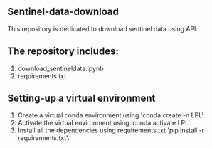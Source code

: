## Sentinel-data-download
This repository is dedicated to download sentinel data using API.

## The repository includes:
1. download_sentineldata.ipynb
2. requirements.txt

## Setting-up a virtual environment
1. Create a virtual conda environment using 'conda create -n LPL'.
2. Activate the virtual environment using 'conda activate LPL'.
3. Install all the dependencies using requirements.txt 'pip install -r requirements.txt'.
